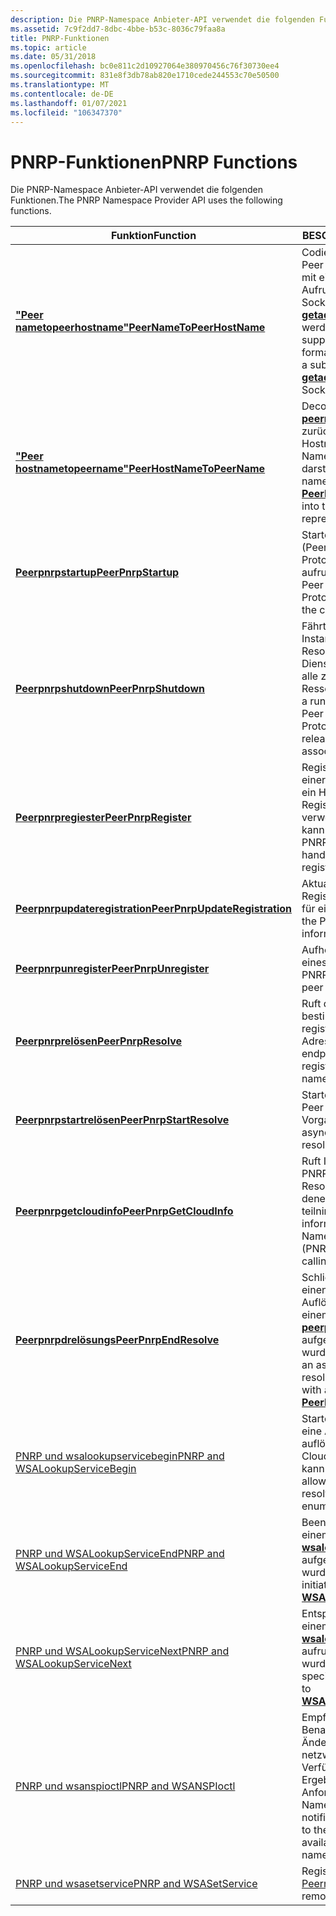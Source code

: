 ```yaml
---
description: Die PNRP-Namespace Anbieter-API verwendet die folgenden Funktionen.
ms.assetid: 7c9f2dd7-8dbc-4bbe-b53c-8036c79faa8a
title: PNRP-Funktionen
ms.topic: article
ms.date: 05/31/2018
ms.openlocfilehash: bc0e811c2d10927064e380970456c76f30730ee4
ms.sourcegitcommit: 831e8f3db78ab820e1710cede244553c70e50500
ms.translationtype: MT
ms.contentlocale: de-DE
ms.lasthandoff: 01/07/2021
ms.locfileid: "106347370"
---
```

# <a name="pnrp-functions"></a><span data-ttu-id="7dc11-103">PNRP-Funktionen</span><span class="sxs-lookup"><span data-stu-id="7dc11-103">PNRP Functions</span></span>

<span data-ttu-id="7dc11-104">Die PNRP-Namespace Anbieter-API verwendet die folgenden Funktionen.</span><span class="sxs-lookup"><span data-stu-id="7dc11-104">The PNRP Namespace Provider API uses the following functions.</span></span>



| <span data-ttu-id="7dc11-105">Funktion</span><span class="sxs-lookup"><span data-stu-id="7dc11-105">Function</span></span>                                                             | <span data-ttu-id="7dc11-106">BESCHREIBUNG</span><span class="sxs-lookup"><span data-stu-id="7dc11-106">Description</span></span>                                                                                                                                                  |
|----------------------------------------------------------------------|--------------------------------------------------------------------------------------------------------------------------------------------------------------|
| [<span data-ttu-id="7dc11-107">**"Peer nametopeerhostname"**</span><span class="sxs-lookup"><span data-stu-id="7dc11-107">**PeerNameToPeerHostName**</span></span>](/windows/desktop/api/P2P/nf-p2p-peernametopeerhostname)             | <span data-ttu-id="7dc11-108">Codiert den angegebenen Peer Namen als Format, das mit einem nachfolgenden Aufrufen der Windows Sockets-Funktion [**getaddrinfo**](/windows/desktop/api/ws2tcpip/nf-ws2tcpip-getaddrinfo) verwendet werden kann.</span><span class="sxs-lookup"><span data-stu-id="7dc11-108">Encodes the supplied peer name as a format that can be used with a subsequent call to the [**getaddrinfo**](/windows/desktop/api/ws2tcpip/nf-ws2tcpip-getaddrinfo) Windows Sockets function.</span></span> |
| [<span data-ttu-id="7dc11-109">**"Peer hostnametopeername"**</span><span class="sxs-lookup"><span data-stu-id="7dc11-109">**PeerHostNameToPeerName**</span></span>](/windows/desktop/api/P2P/nf-p2p-peerhostnametopeername)             | <span data-ttu-id="7dc11-110">Decodiert einen von [**peernametopeerhostname**](/windows/desktop/api/P2P/nf-p2p-peernametopeerhostname) zurückgegebenen Hostnamen in die Peer Namen Zeichenfolge, die er darstellt.</span><span class="sxs-lookup"><span data-stu-id="7dc11-110">Decodes a host name returned by [**PeerNameToPeerHostName**](/windows/desktop/api/P2P/nf-p2p-peernametopeerhostname) into the peer name string it represents.</span></span>                            |
| [<span data-ttu-id="7dc11-111">**Peerpnrpstartup**</span><span class="sxs-lookup"><span data-stu-id="7dc11-111">**PeerPnrpStartup**</span></span>](/windows/desktop/api/P2P/nf-p2p-peerpnrpstartup)                           | <span data-ttu-id="7dc11-112">Startet den PNRP-Dienst (Peer Name Resolution Protocol) für den aufrufenden Peer.</span><span class="sxs-lookup"><span data-stu-id="7dc11-112">Starts the Peer Name Resolution Protocol (PNRP) service for the calling peer.</span></span>                                                                                |
| [<span data-ttu-id="7dc11-113">**Peerpnrpshutdown**</span><span class="sxs-lookup"><span data-stu-id="7dc11-113">**PeerPnrpShutdown**</span></span>](/windows/desktop/api/P2P/nf-p2p-peerpnrpshutdown)                         | <span data-ttu-id="7dc11-114">Fährt eine ausgelaufende Instanz des Peer Name Resolution Protocol (PNRP)-Diensts herunter und gibt alle zugeordneten Ressourcen frei.</span><span class="sxs-lookup"><span data-stu-id="7dc11-114">Shuts down a running instance of the Peer Name Resolution Protocol (PNRP) service and releases all resources associated with it.</span></span>                             |
| [<span data-ttu-id="7dc11-115">**Peerpnrpregiester**</span><span class="sxs-lookup"><span data-stu-id="7dc11-115">**PeerPnrpRegister**</span></span>](/windows/desktop/api/P2P/nf-p2p-peerpnrpregister)                         | <span data-ttu-id="7dc11-116">Registriert einen Peer bei einer PNRP-Cloud und gibt ein Handle zurück, das für Registrierungs Updates verwendet werden kann.</span><span class="sxs-lookup"><span data-stu-id="7dc11-116">Registers a peer with a PNRP cloud and returns a handle that can be used for registration updates.</span></span>                                                           |
| [<span data-ttu-id="7dc11-117">**Peerpnrpupdateregistration**</span><span class="sxs-lookup"><span data-stu-id="7dc11-117">**PeerPnrpUpdateRegistration**</span></span>](/windows/desktop/api/P2P/nf-p2p-peerpnrpupdateregistration)     | <span data-ttu-id="7dc11-118">Aktualisiert die PNRP-Registrierungsinformationen für einen Namen.</span><span class="sxs-lookup"><span data-stu-id="7dc11-118">Updates the PNRP registration information for a name.</span></span>                                                                                                        |
| [<span data-ttu-id="7dc11-119">**Peerpnrpunregister**</span><span class="sxs-lookup"><span data-stu-id="7dc11-119">**PeerPnrpUnregister**</span></span>](/windows/desktop/api/P2P/nf-p2p-peerpnrpunregister)                     | <span data-ttu-id="7dc11-120">Aufheben der Registrierung eines Peers aus einer PNRP-Cloud.</span><span class="sxs-lookup"><span data-stu-id="7dc11-120">Deregisters a peer from a PNRP cloud.</span></span>                                                                                                                        |
| [<span data-ttu-id="7dc11-121">**Peerpnrprelösen**</span><span class="sxs-lookup"><span data-stu-id="7dc11-121">**PeerPnrpResolve**</span></span>](/windows/desktop/api/P2P/nf-p2p-peerpnrpresolve)                           | <span data-ttu-id="7dc11-122">Ruft die für einen bestimmten Peernamen registrierten Endpunkt Adressen ab.</span><span class="sxs-lookup"><span data-stu-id="7dc11-122">Obtains the endpoint address(es) registered for a specific peer name.</span></span>                                                                                        |
| [<span data-ttu-id="7dc11-123">**Peerpnrpstartrelösen**</span><span class="sxs-lookup"><span data-stu-id="7dc11-123">**PeerPnrpStartResolve**</span></span>](/windows/desktop/api/P2P/nf-p2p-peerpnrpstartresolve)                 | <span data-ttu-id="7dc11-124">Startet einen asynchronen Peer namens Auflösungs Vorgang.</span><span class="sxs-lookup"><span data-stu-id="7dc11-124">Starts an asynchronous peer name resolution operation.</span></span>                                                                                                       |
| [<span data-ttu-id="7dc11-125">**Peerpnrpgetcloudinfo**</span><span class="sxs-lookup"><span data-stu-id="7dc11-125">**PeerPnrpGetCloudInfo**</span></span>](/windows/desktop/api/P2P/nf-p2p-peerpnrpgetcloudinfo)                 | <span data-ttu-id="7dc11-126">Ruft Informationen zu den PNRP-Clouds (Peer Name Resolution Protocol) ab, an denen der aufrufende Peer teilnimmt.</span><span class="sxs-lookup"><span data-stu-id="7dc11-126">Retrieves information on the Peer Name Resolution Protocol (PNRP) clouds in which the calling peer is participating.</span></span>                                         |
| [<span data-ttu-id="7dc11-127">**Peerpnrpdrelösungs**</span><span class="sxs-lookup"><span data-stu-id="7dc11-127">**PeerPnrpEndResolve**</span></span>](/windows/desktop/api/P2P/nf-p2p-peerpnrpendresolve)                     | <span data-ttu-id="7dc11-128">Schließt das Handle für einen asynchronen PNRP-Auflösungs Vorgang, der mit einem vorherigen [**peerpnrpstartreresolution**](/windows/desktop/api/P2P/nf-p2p-peerpnrpstartresolve)-aufgerufene Vorgang initiiert wurde.</span><span class="sxs-lookup"><span data-stu-id="7dc11-128">Closes the handle for an asynchronous PNRP resolution operation initiated with a previous call to [**PeerPnrpStartResolve**](/windows/desktop/api/P2P/nf-p2p-peerpnrpstartresolve).</span></span>      |
| [<span data-ttu-id="7dc11-129">PNRP und wsalookupservicebegin</span><span class="sxs-lookup"><span data-stu-id="7dc11-129">PNRP and WSALookupServiceBegin</span></span>](pnrp-and-wsalookupservicebegin.md) | <span data-ttu-id="7dc11-130">Startet den Prozess, mit dem eine Anwendung Namen auflösen und Netzwerk Clouds aufzählen kann.</span><span class="sxs-lookup"><span data-stu-id="7dc11-130">Starts the process that allows an application to resolve names and enumerate network clouds.</span></span>                                                                 |
| [<span data-ttu-id="7dc11-131">PNRP und WSALookupServiceEnd</span><span class="sxs-lookup"><span data-stu-id="7dc11-131">PNRP and WSALookupServiceEnd</span></span>](pnrp-and-wsalookupserviceend.md)     | <span data-ttu-id="7dc11-132">Beendet eine Abfrage, die in einem vorherigen [**wsalookupservicebegin**](winsock-nsp-reference-links.md)-aufgerufene Vorgang initiiert wurde.</span><span class="sxs-lookup"><span data-stu-id="7dc11-132">Terminates a query initiated in a previous call to [**WSALookupServiceBegin**](winsock-nsp-reference-links.md).</span></span>                                             |
| [<span data-ttu-id="7dc11-133">PNRP und WSALookupServiceNext</span><span class="sxs-lookup"><span data-stu-id="7dc11-133">PNRP and WSALookupServiceNext</span></span>](pnrp-and-wsalookupservicenext.md)   | <span data-ttu-id="7dc11-134">Entspricht Abfragen, die in einem vorherigen [**wsalookupservicebegin**](winsock-nsp-reference-links.md)-aufrufsvorgang angegeben wurden.</span><span class="sxs-lookup"><span data-stu-id="7dc11-134">Matches queries specified in a previous call to [**WSALookupServiceBegin**](winsock-nsp-reference-links.md).</span></span>                                                |
| [<span data-ttu-id="7dc11-135">PNRP und wsanspioctl</span><span class="sxs-lookup"><span data-stu-id="7dc11-135">PNRP and WSANSPIoctl</span></span>](pnrp-and-wsanspioctl.md)                     | <span data-ttu-id="7dc11-136">Empfängt Benachrichtigungen zu Änderungen an der netzwerkcloudliste und zur Verfügbarkeit der Ergebnisse einer Anforderung zur Namensauflösung.</span><span class="sxs-lookup"><span data-stu-id="7dc11-136">Receives notifications about changes to the network cloud list and availability of results of a name resolution request.</span></span>                                     |
| [<span data-ttu-id="7dc11-137">PNRP und wsasetservice</span><span class="sxs-lookup"><span data-stu-id="7dc11-137">PNRP and WSASetService</span></span>](pnrp-and-wsasetservice.md)                 | <span data-ttu-id="7dc11-138">Registriert oder entfernt [Peernamen](peer-names.md).</span><span class="sxs-lookup"><span data-stu-id="7dc11-138">Registers or removes [peer names](peer-names.md).</span></span>                                                                                                           |



 

 

 
